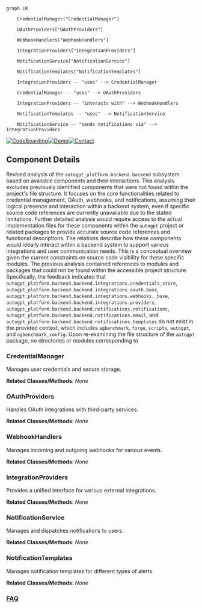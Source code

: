 ```mermaid

graph LR

    CredentialManager["CredentialManager"]

    OAuthProviders["OAuthProviders"]

    WebhookHandlers["WebhookHandlers"]

    IntegrationProviders["IntegrationProviders"]

    NotificationService["NotificationService"]

    NotificationTemplates["NotificationTemplates"]

    IntegrationProviders -- "uses" --> CredentialManager

    CredentialManager -- "uses" --> OAuthProviders

    IntegrationProviders -- "interacts with" --> WebhookHandlers

    NotificationTemplates -- "uses" --> NotificationService

    NotificationService -- "sends notifications via" --> IntegrationProviders

```

[![CodeBoarding](https://img.shields.io/badge/Generated%20by-CodeBoarding-9cf?style=flat-square)](https://github.com/CodeBoarding/GeneratedOnBoardings)[![Demo](https://img.shields.io/badge/Try%20our-Demo-blue?style=flat-square)](https://www.codeboarding.org/demo)[![Contact](https://img.shields.io/badge/Contact%20us%20-%20contact@codeboarding.org-lightgrey?style=flat-square)](mailto:contact@codeboarding.org)



## Component Details



Revised analysis of the `autogpt_platform.backend.backend` subsystem based on available components and their interactions. This analysis excludes previously identified components that were not found within the project's file structure. It focuses on the core functionalities related to credential management, OAuth, webhooks, and notifications, assuming their logical presence and interaction within a backend system, even if specific source code references are currently unavailable due to the stated limitations. Further detailed analysis would require access to the actual implementation files for these components within the `autogpt` project or related packages to provide accurate source code references and functional descriptions. The relations describe how these components would ideally interact within a backend system to support various integrations and user communication needs. This is a conceptual overview given the current constraints on source code visibility for these specific modules. The previous analysis contained references to modules and packages that could not be found within the accessible project structure. Specifically, the feedback indicated that `autogpt_platform.backend.backend.integrations.credentials_store`, `autogpt_platform.backend.backend.integrations.oauth.base`, `autogpt_platform.backend.backend.integrations.webhooks._base`, `autogpt_platform.backend.backend.integrations.providers`, `autogpt_platform.backend.backend.notifications.notifications`, `autogpt_platform.backend.backend.notifications.email`, and `autogpt_platform.backend.backend.notifications.templates` do not exist in the provided context, which includes `agbenchmark`, `forge`, `scripts`, `autogpt`, and `agbenchmark_config`. Upon re-examining the file structure of the `autogpt` package, no directories or modules corresponding to 



### CredentialManager

Manages user credentials and secure storage.





**Related Classes/Methods**: _None_



### OAuthProviders

Handles OAuth integrations with third-party services.





**Related Classes/Methods**: _None_



### WebhookHandlers

Manages incoming and outgoing webhooks for various events.





**Related Classes/Methods**: _None_



### IntegrationProviders

Provides a unified interface for various external integrations.





**Related Classes/Methods**: _None_



### NotificationService

Manages and dispatches notifications to users.





**Related Classes/Methods**: _None_



### NotificationTemplates

Manages notification templates for different types of alerts.





**Related Classes/Methods**: _None_







### [FAQ](https://github.com/CodeBoarding/GeneratedOnBoardings/tree/main?tab=readme-ov-file#faq)